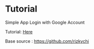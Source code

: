<!-- ABOUT THE PROJECT -->

# Tutorial

Simple App Login with Google Account

Tutorial: [Here](https://drive.google.com/file/d/11CLycDQNSKltSpl8C_XKx4yWOo1lqPad/view?usp=sharing)

Base source : https://github.com/rizkychi
